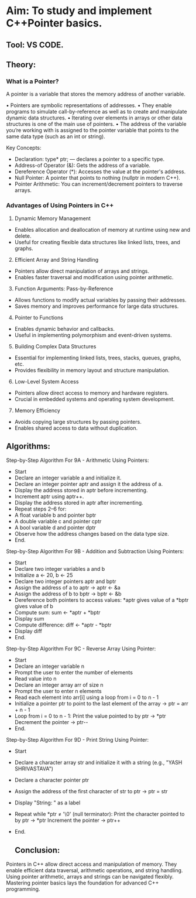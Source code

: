 # Aim: To study and implement C++Pointer basics.

## Tool: VS CODE.

## Theory: 

### What is a Pointer?
A pointer is a variable that stores the memory address of another variable.

•	Pointers are symbolic representations of addresses. 
•	They enable programs to simulate call-by-reference as well as to create and manipulate dynamic data structures. 
•	Iterating over elements in arrays or other data structures is one of the main use of pointers. 
•	The address of the variable you’re working with is assigned to the pointer variable that points to the same data type (such as an int or string).

 Key Concepts:
- Declaration: type* ptr; — declares a pointer to a specific type.
- Address-of Operator (&): Gets the address of a variable.
- Dereference Operator (*): Accesses the value at the pointer's address.
- Null Pointer: A pointer that points to nothing (nullptr in modern C++).
- Pointer Arithmetic: You can increment/decrement pointers to traverse arrays.

### Advantages of Using Pointers in C++

1. Dynamic Memory Management
- Enables allocation and deallocation of memory at runtime using new and delete.
- Useful for creating flexible data structures like linked lists, trees, and graphs.

2. Efficient Array and String Handling
- Pointers allow direct manipulation of arrays and strings.
- Enables faster traversal and modification using pointer arithmetic.

3. Function Arguments: Pass-by-Reference
- Allows functions to modify actual variables by passing their addresses.
- Saves memory and improves performance for large data structures.

4. Pointer to Functions
- Enables dynamic behavior and callbacks.
- Useful in implementing polymorphism and event-driven systems.

5. Building Complex Data Structures
- Essential for implementing linked lists, trees, stacks, queues, graphs, etc.
- Provides flexibility in memory layout and structure manipulation.

6. Low-Level System Access
- Pointers allow direct access to memory and hardware registers.
- Crucial in embedded systems and operating system development.

7. Memory Efficiency
- Avoids copying large structures by passing pointers.
- Enables shared access to data without duplication.

## Algorithms:

Step-by-Step Algorithm For 9A - Arithmetic Using Pointers:

- Start
- Declare an integer variable a and initialize it.
- Declare an integer pointer aptr and assign it the address of a.
- Display the address stored in aptr before incrementing.
- Increment aptr using aptr++.
- Display the address stored in aptr after incrementing.
- Repeat steps 2–6 for:
- A float variable b and pointer bptr
- A double variable c and pointer cptr
- A bool variable d and pointer dptr
- Observe how the address changes based on the data type size.
- End.

Step-by-Step Algorithm For 9B - Addition and Subtraction Using Pointers:

- Start
- Declare two integer variables a and b
- Initialize a ← 20, b ← 25
- Declare two integer pointers aptr and bptr
- Assign the address of a to aptr → aptr ← &a
- Assign the address of b to bptr → bptr ← &b
- Dereference both pointers to access values:
    *aptr gives value of a
    *bptr gives value of b
- Compute sum: sum ← *aptr + *bptr
- Display sum
- Compute difference: diff ← *aptr - *bptr
- Display diff
- End.

Step-by-Step Algorithm For 9C - Reverse Array Using Pointer:

- Start
- Declare an integer variable n
- Prompt the user to enter the number of elements
- Read value into n
- Declare an integer array arr of size n
- Prompt the user to enter n elements
- Read each element into arr[i] using a loop from i = 0 to n - 1
- Initialize a pointer ptr to point to the last element of the array → ptr = arr + n - 1
- Loop from i = 0 to n - 1:
   Print the value pointed to by ptr → *ptr
   Decrement the pointer → ptr--
- End.

Step-by-Step Algorithm For 9D - Print String Using Pointer:

- Start
- Declare a character array str and initialize it with a string (e.g., "YASH SHRIVASTAVA")
- Declare a character pointer ptr
- Assign the address of the first character of str to ptr → ptr = str
- Display "String: " as a label
- Repeat while *ptr ≠ '\0' (null terminator):
    Print the character pointed to by ptr → *ptr
    Increment the pointer → ptr++
- End.

  ## Conclusion:
Pointers in C++ allow direct access and manipulation of memory.
They enable efficient data traversal, arithmetic operations, and string handling.
Using pointer arithmetic, arrays and strings can be navigated flexibly.
Mastering pointer basics lays the foundation for advanced C++ programming.

